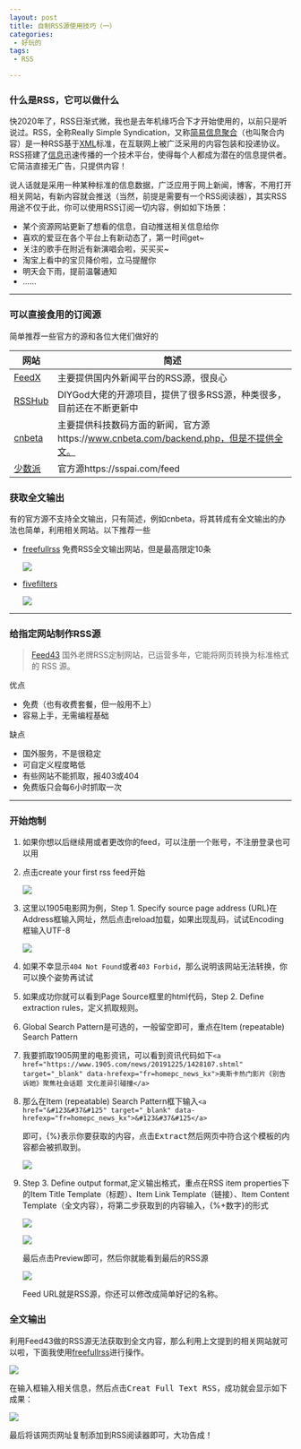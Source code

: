 ```yaml
---
layout: post
title: 自制RSS源使用技巧（一）
categories:
 - 好玩的
tags:
 - RSS

---
```


### 什么是RSS，它可以做什么

快2020年了，RSS日渐式微，我也是去年机缘巧合下才开始使用的，以前只是听说过。RSS，全称Really Simple Syndication，又称[简易信息聚合](https://baike.baidu.com/item/%E7%AE%80%E6%98%93%E4%BF%A1%E6%81%AF%E8%81%9A%E5%90%88)（也叫聚合内容）是一种RSS基于[XML](https://baike.baidu.com/item/XML)标准，在互联网上被广泛采用的内容包装和投递协议。RSS搭建了[信息](https://baike.baidu.com/item/%E4%BF%A1%E6%81%AF/111163)迅速传播的一个技术平台，使得每个人都成为潜在的信息提供者。它简洁直接无广告，只提供内容！

<!-- more -->

说人话就是采用一种某种标准的信息数据，广泛应用于网上新闻，博客，不用打开相关网站，有新内容就会推送（当然，前提是需要有一个RSS阅读器），其实RSS用途不仅于此，你可以使用RSS订阅一切内容，例如如下场景：

- 某个资源网站更新了想看的信息，自动推送相关信息给你
- 喜欢的爱豆在各个平台上有新动态了，第一时间get~
- 关注的歌手在附近有新演唱会啦，买买买~
- 淘宝上看中的宝贝降价啦，立马提醒你
- 明天会下雨，提前温馨通知
- ......

------

### 可以直接食用的订阅源

简单推荐一些官方的源和各位大佬们做好的

| 网站                               | 简述                                                         |
| ---------------------------------- | ------------------------------------------------------------ |
| [FeedX](https://feedx.co/)         | 主要提供国内外新闻平台的RSS源，很良心                        |
| [RSSHub](https://docs.rsshub.app/) | DIYGod大佬的开源项目，提供了很多RSS源，种类很多，目前还在不断更新中 |
| [cnbeta](https://www.cnbeta.com/)  | 主要提供科技数码方面的新闻，官方源https://www.cnbeta.com/backend.php，但是不提供全文。 |
| [少数派](https://sspai.com/)       | 官方源https://sspai.com/feed                                 |

### 获取全文输出

有的官方源不支持全文输出，只有简述，例如cnbeta，将其转成有全文输出的办法也简单，利用相关网站。以下推荐一些

- [freefullrss](https://www.freefullrss.com/) 免费RSS全文输出网站，但是最高限定10条

  ![](https://article-1300776923.cos.ap-chengdu.myqcloud.com/fivefilters.PNG)

- [fivefilters](https://fivefilters.org/content-only/)

  ![](https://article-1300776923.cos.ap-chengdu.myqcloud.com/fivefilters.PNG)

------

### 给指定网站制作RSS源

> [ Feed43](https://feed43.com/) 国外老牌RSS定制网站，已运营多年，它能将网页转换为标准格式的 RSS 源。

优点

- 免费（也有收费套餐，但一般用不上）
- 容易上手，无需编程基础

缺点

- 国外服务，不是很稳定
- 可自定义程度略低
- 有些网站不能抓取，报403或404
- 免费版只会每6小时抓取一次

---

### 开始炮制

1. 如果你想以后继续用或者更改你的feed，可以注册一个账号，不注册登录也可以用

2. 点击create your first rss feed开始

   ![](https://article-1300776923.cos.ap-chengdu.myqcloud.com/feed43_1.PNG)

3. 这里以1905电影网为例，Step 1. Specify source page address (URL)在Address框输入网址，然后点击reload加载，如果出现乱码，试试Encoding框输入UTF-8

   ![](https://article-1300776923.cos.ap-chengdu.myqcloud.com/feed43_2.PNG)

4. 如果不幸显示`404 Not Found`或者`403 Forbid`，那么说明该网站无法转换，你可以换个姿势再试试

5. 如果成功你就可以看到Page Source框里的html代码，Step 2. Define extraction rules，定义抓取规则。

6. Global Search Pattern是可选的，一般留空即可，重点在Item (repeatable) Search Pattern

7. 我要抓取1905网里的电影资讯，可以看到资讯代码如下`<a href="https://www.1905.com/news/20191225/1428107.shtml" target="_blank" data-hrefexp="fr=homepc_news_kx">奥斯卡热门影片《别告诉她》聚焦社会话题 文化差异引碰撞</a>`

8. 那么在Item (repeatable) Search Pattern框下输入`<a href="&#123&#37&#125" target="_blank" data-hrefexp="fr=homepc_news_kx">&#123&#37&#125</a>`

   即可，{%}表示你要获取的内容，点击<kbd>Extract</kbd>然后网页中符合这个模板的内容都会被抓取到。

   ![](https://article-1300776923.cos.ap-chengdu.myqcloud.com/feed43_5.PNG)

9. Step 3. Define output format,定义输出格式，重点在RSS item properties下的Item Title Template（标题）、Item Link Template（链接）、Item Content Template（全文内容），将第二步获取到的内容输入，{%+数字}的形式

   ![](https://article-1300776923.cos.ap-chengdu.myqcloud.com/feed43_3.PNG)

   ![](https://article-1300776923.cos.ap-chengdu.myqcloud.com/feed43_4.PNG)

   最后点击Preview即可，然后你就能看到最后的RSS源

   ![](https://article-1300776923.cos.ap-chengdu.myqcloud.com/feed43_6.PNG)

   Feed URL就是RSS源，你还可以修改成简单好记的名称。

### 全文输出

利用Feed43做的RSS源无法获取到全文内容，那么利用上文提到的相关网站就可以啦，下面我使用[freefullrss](https://www.freefullrss.com/)进行操作。

![](https://article-1300776923.cos.ap-chengdu.myqcloud.com/freefullrss_1.PNG)

在输入框输入相关信息，然后点击<kbd>Creat Full Text RSS</kbd>，成功就会显示如下成果：

![](https://article-1300776923.cos.ap-chengdu.myqcloud.com/freefullrss_2.PNG)

最后将该网页网址复制添加到RSS阅读器即可，大功告成！
